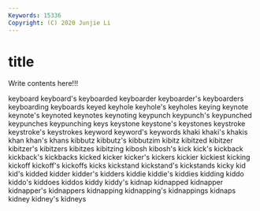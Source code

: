 ```yaml
---
Keywords: 15336
Copyright: (C) 2020 Junjie Li
---
```


# title

Write contents here!!!
 
keyboard
keyboard's 
keyboarded 
keyboarder 
keyboarder's 
keyboarders 
keyboarding 
keyboards 
keyed 
keyhole 
keyhole's
keyholes 
keying 
keynote 
keynote's 
keynoted 
keynotes 
keynoting 
keypunch 
keypunch's 
keypunched
keypunches 
keypunching 
keys 
keystone 
keystone's 
keystones 
keystroke 
keystroke's 
keystrokes 
keyword
keyword's 
keywords 
khaki 
khaki's 
khakis 
khan 
khan's 
khans 
kibbutz 
kibbutz's
kibbutzim 
kibitz 
kibitzed 
kibitzer 
kibitzer's 
kibitzers 
kibitzes 
kibitzing 
kibosh 
kibosh's
kick 
kick's 
kickback 
kickback's 
kickbacks 
kicked 
kicker 
kicker's 
kickers 
kickier
kickiest 
kicking 
kickoff 
kickoff's 
kickoffs 
kicks 
kickstand 
kickstand's 
kickstands 
kicky
kid 
kid's 
kidded 
kidder 
kidder's 
kidders 
kiddie 
kiddie's 
kiddies 
kidding
kiddo 
kiddo's 
kiddoes 
kiddos 
kiddy 
kiddy's 
kidnap 
kidnapped 
kidnapper 
kidnapper's
kidnappers 
kidnapping 
kidnapping's 
kidnappings 
kidnaps 
kidney 
kidney's 
kidneys 

